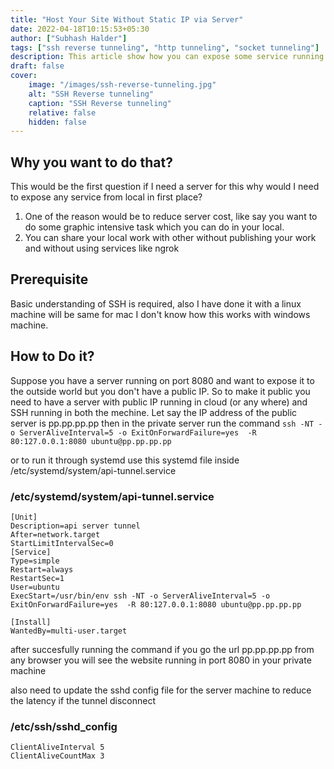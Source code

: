 ```yaml
---
title: "Host Your Site Without Static IP via Server"
date: 2022-04-18T10:15:53+05:30
author: ["Subhash Halder"]
tags: ["ssh reverse tunneling", "http tunneling", "socket tunneling"]
description: This article show how you can expose some service running in your local machine to outside world without static IP via any public server. 
draft: false
cover:
    image: "/images/ssh-reverse-tunneling.jpg"
    alt: "SSH Reverse tunneling"
    caption: "SSH Reverse tunneling"
    relative: false 
    hidden: false 
---
```


## Why you want to do that?
This would be the first question if I need a server for this why would I need to expose any service from local in first place?
1. One of the reason would be to reduce server cost, like say you want to do some graphic intensive task which you can do in your local.
2. You can share your local work with other without publishing your work and without using services like ngrok

## Prerequisite
Basic understanding of SSH is required, also I have done it with a linux machine will be same for mac I don't know how this works with windows machine.

## How to Do it?
Suppose you have a server running on port 8080 and want to expose it to the outside world but you don't have a public IP.
So to make it public you need to have a server with public IP running in cloud (or any where) and SSH running in both the mechine.
Let say the IP address of the public server is pp.pp.pp.pp
then in the private server run the command ```ssh -NT -o ServerAliveInterval=5 -o ExitOnForwardFailure=yes  -R 80:127.0.0.1:8080 ubuntu@pp.pp.pp.pp```

or to run it through systemd use this systemd file inside /etc/systemd/system/api-tunnel.service

### /etc/systemd/system/api-tunnel.service
```
[Unit]
Description=api server tunnel
After=network.target
StartLimitIntervalSec=0
[Service]
Type=simple
Restart=always
RestartSec=1
User=ubuntu
ExecStart=/usr/bin/env ssh -NT -o ServerAliveInterval=5 -o ExitOnForwardFailure=yes  -R 80:127.0.0.1:8080 ubuntu@pp.pp.pp.pp

[Install]
WantedBy=multi-user.target
```

after succesfully running the command if you go the url pp.pp.pp.pp from any browser you will see the website running in port 8080 in your private machine

also need to update the sshd config file for the server machine to reduce the latency if the tunnel disconnect
### /etc/ssh/sshd_config
```
ClientAliveInterval 5
ClientAliveCountMax 3
```